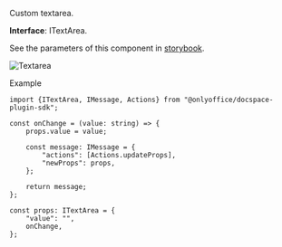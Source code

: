 Custom textarea.

**Interface**: ITextArea.

See the parameters of this component in [storybook](https://storybook.onlyoffice.io/?path=/docs/components-textarea--docs).

![Textarea](/docspace/textarea.png)

Example

```
import {ITextArea, IMessage, Actions} from "@onlyoffice/docspace-plugin-sdk";

const onChange = (value: string) => {
    props.value = value;

    const message: IMessage = {
        "actions": [Actions.updateProps],
        "newProps": props,
    };

    return message;
};

const props: ITextArea = {
    "value": "",
    onChange,
};
```
